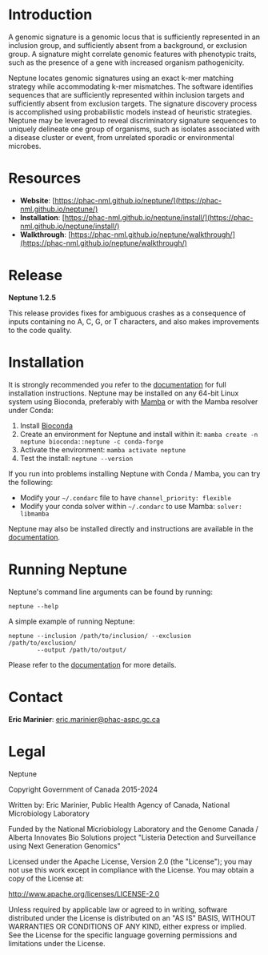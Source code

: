 # Introduction #

A genomic signature is a genomic locus that is sufficiently represented in an inclusion group, and sufficiently absent from a background, or exclusion group. A signature might correlate genomic features with phenotypic traits, such as the presence of a gene with increased organism pathogenicity.

Neptune locates genomic signatures using an exact k-mer matching strategy while accommodating k-mer mismatches. The software identifies sequences that are sufficiently represented within inclusion targets and sufficiently absent from exclusion targets. The signature discovery process is accomplished using probabilistic models instead of heuristic strategies. Neptune may be leveraged to reveal discriminatory signature sequences to uniquely delineate one group of 
organisms, such as isolates associated with a disease cluster or event, from unrelated sporadic or environmental microbes.

# Resources #

* **Website**: [https://phac-nml.github.io/neptune/](https://phac-nml.github.io/neptune/)
* **Installation**: [https://phac-nml.github.io/neptune/install/](https://phac-nml.github.io/neptune/install/)
* **Walkthrough**: [https://phac-nml.github.io/neptune/walkthrough/](https://phac-nml.github.io/neptune/walkthrough/)

# Release #

**Neptune 1.2.5**

This release provides fixes for ambiguous crashes as a consequence of inputs containing no A, C, G, or T characters, and also makes improvements to the code quality.

# Installation #

It is strongly recommended you refer to the [documentation](https://phac-nml.github.io/neptune/install/) for full installation instructions. Neptune may be installed on any 64-bit Linux system using Bioconda, preferably with [Mamba](https://mamba.readthedocs.io/en/latest/installation/mamba-installation.html) or with the Mamba resolver under Conda:

 1. Install [Bioconda](https://bioconda.github.io/)
 2. Create an environment for Neptune and install within it: `mamba create -n neptune bioconda::neptune -c conda-forge`
 3. Activate the environment: `mamba activate neptune`
 4. Test the install: `neptune --version`

If you run into problems installing Neptune with Conda / Mamba, you can try the following:

 - Modify your `~/.condarc` file to have `channel_priority: flexible`
 - Modify your conda solver within `~/.condarc` to use Mamba: `solver: libmamba`

Neptune may also be installed directly and instructions are available in the [documentation](https://phac-nml.github.io/neptune/install/).

# Running Neptune #

Neptune's command line arguments can be found by running:

    neptune --help

A simple example of running Neptune:

    neptune --inclusion /path/to/inclusion/ --exclusion /path/to/exclusion/
            --output /path/to/output/

Please refer to the [documentation](https://phac-nml.github.io/neptune/parameters/) for more details.

# Contact #

**Eric Marinier**: eric.marinier@phac-aspc.gc.ca

# Legal #

Neptune

Copyright Government of Canada 2015-2024

Written by: Eric Marinier, Public Health Agency of Canada, National Microbiology Laboratory

Funded by the National Micriobiology Laboratory and the Genome Canada / Alberta Innovates Bio Solutions project "Listeria Detection and Surveillance using Next Generation Genomics"

Licensed under the Apache License, Version 2.0 (the "License"); you may not use this work except in compliance with the License. You may obtain a copy of the License at:

http://www.apache.org/licenses/LICENSE-2.0

Unless required by applicable law or agreed to in writing, software distributed under the License is distributed on an "AS IS" BASIS, WITHOUT WARRANTIES OR CONDITIONS OF ANY KIND, either express or implied. See the License for the specific language governing permissions and limitations under the License.
